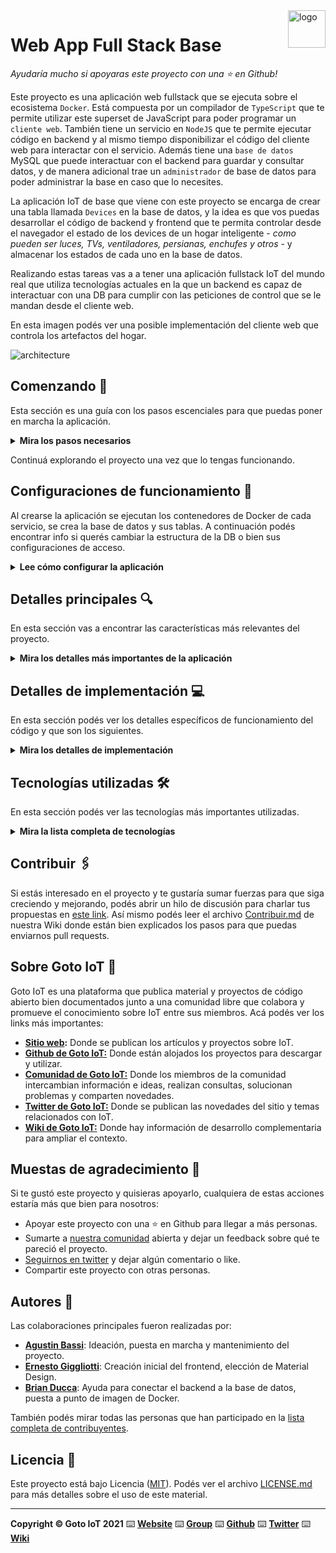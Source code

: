 <a href="https://www.gotoiot.com/">
    <img src="doc/gotoiot-logo.png" alt="logo" title="Goto IoT" align="right" width="60" height="60" />
</a>

Web App Full Stack Base
=======================

*Ayudaría mucho si apoyaras este proyecto con una ⭐ en Github!*

Este proyecto es una aplicación web fullstack que se ejecuta sobre el ecosistema `Docker`. Está compuesta por un compilador de `TypeScript` que te permite utilizar este superset de JavaScript para poder programar un `cliente web`. También tiene un servicio en `NodeJS` que te permite ejecutar código en backend y al mismo tiempo disponibilizar el código del cliente web para interactar con el servicio. Además tiene una `base de datos` MySQL que puede interactuar con el backend para guardar y consultar datos, y de manera adicional trae un `administrador` de base de datos para poder administrar la base en caso que lo necesites.

La aplicación IoT de base que viene con este proyecto se encarga de crear una tabla llamada `Devices` en la base de datos, y la idea es que vos puedas desarrollar el código de backend y frontend que te permita controlar desde el navegador el estado de los devices de un hogar inteligente - *como pueden ser luces, TVs, ventiladores, persianas, enchufes y otros* - y almacenar los estados de cada uno en la base de datos. 

Realizando estas tareas vas a a tener una aplicación fullstack IoT del mundo real que utiliza tecnologías actuales en la que un backend es capaz de interactuar con una DB para cumplir con las peticiones de control que se le mandan desde el cliente web.

En esta imagen podés ver una posible implementación del cliente web que controla los artefactos del hogar.

![architecture](doc/webapp-example-1.png)

## Comenzando 🚀

Esta sección es una guía con los pasos escenciales para que puedas poner en marcha la aplicación.

<details><summary><b>Mira los pasos necesarios</b></summary><br>

### Instalar las dependencias

Para correr este proyecto es necesario que instales `Docker` y `Docker Compose`. 

En [este artículo](https://www.gotoiot.com/pages/articles/docker_installation_linux/) publicado en nuestra web están los detalles para instalar Docker y Docker Compose en una máquina Linux. Si querés instalar ambas herramientas en una Raspberry Pi podés seguir [este artículo](https://www.gotoiot.com/pages/articles/rpi_docker_installation) de nuestra web que te muestra todos los pasos necesarios.

En caso que quieras instalar las herramientas en otra plataforma o tengas algún incoveniente, podes leer la documentación oficial de [Docker](https://docs.docker.com/get-docker/) y también la de [Docker Compose](https://docs.docker.com/compose/install/).

Continua con la descarga del código cuando tengas las dependencias instaladas y funcionando.

### Descargar el código

Para descargar el código, lo más conveniente es que realices un `fork` de este proyecto a tu cuenta personal haciendo click en [este link](https://github.com/gotoiot/app-fullstack-base/fork). Una vez que ya tengas el fork a tu cuenta, descargalo con este comando (acordate de poner tu usuario en el link):

```
git clone https://github.com/USER/app-fullstack-base.git
```

> En caso que no tengas una cuenta en Github podes clonar directamente este repo.

### Ejecutar la aplicación

Para ejecutar la aplicación tenes que correr el comando `docker-compose up` desde la raíz del proyecto. Este comando va a descargar las imágenes de Docker de node, de typescript, de la base datos y del admin de la DB, y luego ponerlas en funcionamiento. 

Para acceder al cliente web ingresa a a la URL [http://localhost:8000/](http://localhost:8000/) y para acceder al admin de la DB accedé a [localhost:8001/](http://localhost:8001/). 

Si pudiste acceder al cliente web y al administrador significa que la aplicación se encuentra corriendo bien. 

> Si te aparece un error la primera vez que corres la app, deteńe el proceso y volvé a iniciarla. Esto es debido a que el backend espera que la DB esté creada al iniciar, y en la primera ejecución puede no alcanzar a crearse. A partir de la segunda vez el problema queda solucionado.

</details>

Continuá explorando el proyecto una vez que lo tengas funcionando.

## Configuraciones de funcionamiento 🔩

Al crearse la aplicación se ejecutan los contenedores de Docker de cada servicio, se crea la base de datos y sus tablas. A continuación podés encontrar info si querés cambiar la estructura de la DB o bien sus configuraciones de acceso.

<details><summary><b>Lee cómo configurar la aplicación</b></summary><br>

### Configuración de la DB

Como ya comprobaste, para acceder PHPMyAdmin tenés que ingresar en la URL [localhost:8001/](http://localhost:8001/). En el login del administrador, el usuario para acceder a la db es `root` y contraseña es la variable `MYSQL_ROOT_PASSWORD` del archivo `docker-compose.yml`.

Para el caso del servicio de NodeJS que se comunica con la DB fijate que en el archivo `src/backend/mysql-connector.js` están los datos de acceso para ingresar a la base.

Si quisieras cambiar la contraseña, puertos, hostname u otras configuraciones de la DB deberías primero modificar el servicio de la DB en el archivo `docker-compose.yml` y luego actualizar las configuraciones para acceder desde PHPMyAdmin y el servicio de NodeJS.

### Estructura de la DB

Al iniciar el servicio de la base de datos, si esta no está creada toma el archivo que se encuentra en `db/dumps/smart_home.sql` para crear la base de datos automáticamente.

En ese archivo está la configuración de la tabla `Devices` y otras configuraciones más. Si quisieras cambiar algunas configuraciones deberías modificar este archivo y crear nuevamente la base de datos para que se tomen en cuenta los cambios.

Tené en cuenta que la base de datos se crea con permisos de superusuario por lo que no podrías borrar el directorio con tu usuario de sistema, para eso debés hacerlo con permisos de administrador. En ese caso podés ejecutar el comando `sudo rm -r db/data` para borrar el directorio completo.

</details>


## Detalles principales 🔍

En esta sección vas a encontrar las características más relevantes del proyecto.

<details><summary><b>Mira los detalles más importantes de la aplicación</b></summary><br>
<br>

### Arquitectura de la aplicación

Como ya pudiste ver, la aplicación se ejecuta sobre el ecosistema Docker, y en esta imagen podés ver el diagrama de arquitectura.

![architecture](doc/architecture.png)

### El cliente web

El cliente web es una Single Page Application que se comunica con el servicio en NodeJS mediante JSON a través de requests HTTP. Puede consultar el estado de dispositivos en la base de datos (por medio del servicio en NodeJS) y también cambiar el estado de los mismos. Los estilos del código están basados en **Material Design**.

### El servicio web

El servicio en **NodeJS** posee distintos endpoints para comunicarse con el cliente web mediante requests HTTP enviando **JSON** en cada transacción. Procesando estos requests es capaz de comunicarse con la base de datos para consultar y controlar el estado de los dispositivos, y devolverle una respuesta al cliente web también en formato JSON. Así mismo el servicio es capaz de servir el código del cliente web.

### La base de datos

La base de datos se comunica con el servicio de NodeJS y permite almacenar el estado de los dispositivos en la tabla **Devices**. Ejecuta un motor **MySQL versión 5.7** y permite que la comunicación con sus clientes pueda realizarse usando usuario y contraseña en texto plano. En versiones posteriores es necesario brindar claves de acceso, por este motivo la versión 5.7 es bastante utilizada para fases de desarrollo.

### El administrador de la DB

Para esta aplicación se usa **PHPMyAdmin**, que es un administrador de base de datos web muy utilizado y que podés utilizar en caso que quieras realizar operaciones con la base, como crear tablas, modificar columnas, hacer consultas y otras cosas más.

### El compilador de TypeScript

**TypeScript** es un lenguaje de programación libre y de código abierto desarrollado y mantenido por Microsoft. Es un superconjunto de JavaScript, que esencialmente añade tipos estáticos y objetos basados en clases. Para esta aplicación se usa un compilador de TypeScript basado en una imagen de [Harmish](https://hub.docker.com/r/harmish) en Dockerhub, y está configurado para monitorear en tiempo real los cambios que se realizan sobre el directorio **src/frontend/ts** y automáticamente generar código compilado a JavaScript en el directorio  **src/frontend/js**. Los mensajes del compilador aparecen automáticamente en la terminal al ejecutar el comando **docker-compose up**.

### Ejecución de servicios

Los servicios de la aplicación se ejecutan sobre **contenedores de Docker**, así se pueden desplegar de igual manera en diferentes plataformas. Los detalles sobre cómo funcionan los servicios los podés ver directamente en el archivo **docker-compose.yml**.

### Organización del proyecto

En la siguiente ilustración podés ver cómo está organizado el proyecto para que tengas en claro qué cosas hay en cada lugar.

```sh
├── db                          # directorio de la DB
│   ├── data                    # estructura y datos de la DB
│   └── dumps                   # directorio de estructuras de la DB
│       └── smart_home.sql      # estructura con la base de datos "smart_home"
├── doc                         # documentacion general del proyecto
└── src                         # directorio codigo fuente
│   ├── backend                 # directorio para el backend de la aplicacion
│   │   ├── index.js            # codigo principal del backend
│   │   ├── mysql-connector.js  # codigo de conexion a la base de datos
│   │   ├── package.json        # configuracion de proyecto NodeJS
│   │   └── package-lock.json   # configuracion de proyecto NodeJS
│   └── frontend                # directorio para el frontend de la aplicacion
│       ├── js                  # codigo javascript que se compila automáticamente
│       ├── static              # donde alojan archivos de estilos, imagenes, fuentes, etc.
│       ├── ts                  # donde se encuentra el codigo TypeScript a desarrollar
│       └── index.html          # archivo principal del cliente HTML
├── docker-compose.yml          # archivo donde se aloja la configuracion completa
├── README.md                   # este archivo
├── CHANGELOG.md                # archivo para guardar los cambios del proyecto
├── LICENSE.md                  # licencia del proyecto
```

> No olvides ir poniendo tus cambios en el archivo `CHANGELOG.md` a medida que avanzas en el proyecto.

</details>

## Detalles de implementación 💻

En esta sección podés ver los detalles específicos de funcionamiento del código y que son los siguientes.

<details><summary><b>Mira los detalles de implementación</b></summary><br>

### Agregar un dispositivo

Se puede agregar un dispositivo tanto desde el Frontend como del Backend.

**Usando el Frontend:**
1. Ingresar al sitio de la SPA.
2. Hacer clic en el botón "AGREGAR". Se abrirá una caja con un formulario.
3. Completar los datos del nuevo dispositivo: *ID*, *Nombre*, *Tipo de Dispositivo*, y *Descripción del Dispositivo*.
4. Hacer clic en "AGREGAR" de la caja de formulario.
5. Se recibe un mensaje de confirmación o de error.

**Nota:** En la versión actual, la ID debe seleccionarse manualmente. En caso de ya existir en la memoria del sistema, se presentará un mensaje de error.


**Usando el Backend:**
1. Se debe enviar un mensaje JSON en una solicitud HTTP con el método PUT a url/addDevice/
2. Se recibe un mensaje de confirmación o de error.

**Nota:** En la versión actual, la ID debe seleccionarse manualmente. En caso de ya existir en la memoria del sistema, se presentará un mensaje de error.

### Frontend

Al cargar la página por primera vez, se debe solicitar la lista actualizada de dispositivos haciendo clic en el botón **"Actualizar Lista"**. Para obtener los datos de esta lista, se hace una solicitud al backend con un GET al endpoint /devices/. Aquí se obtiene la lista de **todos** los dispositivos.

**Botones y funcionalidades:**
- **ACTUALIZAR LISTA:** Refresca la lista de dispositivos actualmente en el sistema. En esta lista puede verse el *Nombre*, *Descripción*, *Tipo (imagen)*, y *Estado del Dispositivo*. En esta lista también se pueden editar y eliminar dispositivos. Para obtener los datos de esta lista, se hace una solicitud al backend con un GET al endpoint /devices/.

- **AGREGAR:** Este botón abre una caja de un formulario para ingresar los datos de un nuevo dispositivo. El dispositivo que se inserta aquí es enviado al Backend en un JSON por medio de una solicitud POST al endpoint /addDevice/.

- **EDITAR:** Este botón abre una caja de un formulario de edición, dónde se pueden editar los valores de *Nombre*, *Descripción* y *Tipo*. Las ediciones son enviadas en un JSON al backend por medio de una solicitud PUT al endpoint /editdevice/.

- **ELIMINAR:** Este botón permite eliminar el dispositivo definitivamente. Luego de hacer clic, se abre un cuadro de confirmación y si se acepta, se elimina el dispositivo y se refresca la lista. El dispositivo también se elimina en el backend, por medio de un JSON que se envía por método DELETE al endpoint /deletedevice/.


**Otras funciones**
- Los cambios de estado ("State") en el Frontend también son enviados al Backend por medio de un JSON al endpoint /changestate/.
- La lista de dispositivos se actualiza automáticamente luego de realizar un cambio, o de agregar/eliminar un dispositivo.

### Backend

El backend en esta versión mantiene los datos en memoria y no utiliza una base de datos para su almacenamiento (*Próximo a implementar*). Sin embargo, puede cumplir con todas las tareas de agregar, modificar y eliminar dispositivos, así como interactuar con el estado del dispositivo desde el Frontend. Estas interacciones entre el Frontend y el Backend se realizan por medio de archivos JSON que se envían a través de solicitudes HTTP a la API (REST). También se permite en muchos casos interactuar directamente con el backend.

<details><summary><b>Ver los endpoints disponibles</b></summary><br>

1) Devolver la información de los dispositivos (/devices/).

```json
{
    "method": "get",
    "request_headers": "application/json",
    "request_body": "",
    "response_code": 200,
    "response_body": 
        [
            { "id": 1, "name": "Lámpara 1", "description": "Luz Living", "state": 1, "type": 0 },
            { "id": 2, "name": "Lámpara 2", "description": "Luz Cocina", "state": 0, "type": 0 },
            { "id": 3, "name": "Velador", "description": "Velador Living", "state": 1, "type": 0 }
        ]
}
```

2) Devolver la información de un dispositivo en particular.

**Endpoint:** /devices/

2.1) URL (/devices/:id)
    Se coloca en la URL la ID del dispositivo del cual se quiere obtener información. Por ejemplo: */devices/1* devolverá un JSON con la información del dispositivo 1:

```json
    [
        { "id": 1, "name": "Lámpara 1", "description": "Luz Living", "state": 1, "type": 0 }
    ]
```

2.2) El método preferido es con un JSON, que también es el que utiliza el Frontend:

```json
{
    "method": "get",
    "request_headers": "application/json",
    "request_body": {"id":1},
    "response_code": 200,
    "response_body": 
        [
            { "id": 1, "name": "Lámpara 1", "description": "Luz Living", "state": 1, "type": 0 },
        ]
}
``` 
En caso de enviar no enviar correctamente el ID de un dispositivo, por cualquiera de los dos métodos, se retorna un código de estado *400 - Bad Request*.


3) Cambiar el estado de un dispositivo en el Backend.
Se debe enviar el id del dispositivo a cambiar, se puede hacer tanto con un JSON como por la URL (/changestate/?id=&state=). Si se hace directamente en el backend, debe actualizarse el frontend por medio del botón. Si se hace por medio del frontend, entonces la actualización es inmediata.

**Endpoint:** /changestate/

```json
{
    "method": "get",
    "request_headers": "application/json",
    "request_body": {"id":1, "state":0},
    "response_code": 200,
    "response_body": 
        [
            { "id": 1, "name": "Lámpara 1", "description": "Luz Living", "state": 0, "type": 0 },
        ]
}
``` 
En caso de enviar no enviar correctamente el ID de un dispositivo, por cualquiera método, se retorna un código de estado *400 - Bad Request*.


4) Agregar un dispositivo.

Se deben enviar los datos (id, nombre, descripción, y tipo) del dispositivo a agregar (el estado es 0 por defecto). Se puede hacer solamente con un JSON. Si se hace directamente en el backend, debe actualizarse el frontend por medio del botón "Actualizar". Si se hace por medio del frontend, entonces la actualización es inmediata (en este caso se envía un JSON desde el Frontend).

La respuesta es la lista de los dispositivos actualizada.

**Endpoint:** /addDevice/

```json
{
    "method": "post",
    "request_headers": "application/json",
    "request_body": {"id":10, "name":"Ventilador", "description":"Ventilador del Cuarto", "state":0, "type":3},
    "response_code": 201,
    "response_body": 
        [
            { "id": 1, "name": "Lámpara 1", "description": "Luz Living", "state": 1, "type": 0 },
            { "id": 2, "name": "Lámpara 2", "description": "Luz Cocina", "state": 0, "type": 0 },
            { "id": 3, "name": "Velador", "description": "Velador Living", "state": 1, "type": 0 },
            {"id":10, "name":"Ventilador", "description":"Ventilador del Cuarto", "state":0, "type":3}
        ]
}
``` 
En caso de enviar una ID ya existente, se recibe un código de estado *406 - Not Acceptable*, y en caso de agregarse el dispositivo se recibe un estado *201 - Created*.


5) Editar un dispositivo.
Se deben enviar los datos (nombre, descripción, y tipo) del dispositivo a cambiar con su ID. Se puede hacer solamente con un JSON. Si se hace directamente en el backend, debe actualizarse el frontend por medio del botón "Actualizar". Si se hace por medio del frontend, entonces la actualización es inmediata (en este caso se envía un JSON desde el Frontend).

La respuesta es la lista de los dispositivos actualizada.

**Endpoint:** /editdevice/

```json
{
    "method": "put",
    "request_headers": "application/json",
    "request_body": {"id":2, "name":"Lámpara 2", "description":"Luz Cuarto", "type":0},
    "response_code": 200,
    "response_body": 
        [
            { "id": 1, "name": "Lámpara 1", "description": "Luz Living", "state": 1, "type": 0 },
            { "id": 2, "name": "Lámpara 2", "description": "Luz Cuarto", "state": 0, "type": 0 },
            { "id": 3, "name": "Velador", "description": "Velador Living", "state": 1, "type": 0 },
            {"id":10, "name":"Ventilador", "description":"Ventilador del Cuarto", "state":0, "type":3}
        ]
}
``` 
En caso de enviar no enviar correctamente el ID de un dispositivo, por cualquiera método, se retorna un código de estado *400 - Bad Request*.
Solo se actualizan los valores que sean diferentes a los que ya se encuentran en el Backend. En caso de que no haya cambios, se registra en un mensaje en la consola.


6) Eliminar un dispositivo.
Se debe enviar el ID del dispositivo a eliminar. Se puede hacer solamente con un JSON. Si se hace directamente en el backend, debe actualizarse el frontend por medio del botón "Actualizar". Si se hace por medio del frontend, entonces la actualización es inmediata (en este caso se envía un JSON desde el Frontend).

La respuesta es la lista de los dispositivos actualizada.

**Endpoint:** /deletedevice/

```json
{
    "method": "delete",
    "request_headers": "application/json",
    "request_body": {"id":2},
    "response_code": 200,
    "response_body": 
        [
            { "id": 1, "name": "Lámpara 1", "description": "Luz Living", "state": 1, "type": 0 },
            { "id": 3, "name": "Velador", "description": "Velador Living", "state": 1, "type": 0 },
            {"id":10, "name":"Ventilador", "description":"Ventilador del Cuarto", "state":0, "type":3}
        ]
}
``` 
En caso de enviar no enviar correctamente el ID de un dispositivo, por cualquiera método, se retorna un código de estado *400 - Bad Request*. En caso de enviar una ID que no existe, se recibe un código de estado *406 - Not Acceptable*.


7) Editar configuraciones avanzadas (*No implementado*).
*Por implementar: agregar campos adicionales al estado para los dispositivos que lo permitan (ej. temperatura e intensidad(?) para aire acondicionado, atenuación y color para luces, porcentaje de apertura/cierra en ventanas, etc.). Estas configuraciones avanzadas pueden ser ajustadas en el frontend y enviadas al backend, o directamente ajustadas en el backend*

</details>

</details>


## Tecnologías utilizadas 🛠️

En esta sección podés ver las tecnologías más importantes utilizadas.

<details><summary><b>Mira la lista completa de tecnologías</b></summary><br>

* [Docker](https://www.docker.com/) - Ecosistema que permite la ejecución de contenedores de software.
* [Docker Compose](https://docs.docker.com/compose/) - Herramienta que permite administrar múltiples contenedores de Docker.
* [Node JS](https://nodejs.org/es/) - Motor de ejecución de código JavaScript en backend.
* [MySQL](https://www.mysql.com/) - Base de datos para consultar y almacenar datos.
* [PHPMyAdmin](https://www.phpmyadmin.net/) - Administrador web de base de datos.
* [Material Design](https://material.io/design) - Bibliotecas de estilo responsive para aplicaciones web.
* [TypeScript](https://www.typescriptlang.org/) - Superset de JavaScript tipado y con clases.

</details>

## Contribuir 🖇️

Si estás interesado en el proyecto y te gustaría sumar fuerzas para que siga creciendo y mejorando, podés abrir un hilo de discusión para charlar tus propuestas en [este link](https://github.com/gotoiot/app-fullstack-base/issues/new). Así mismo podés leer el archivo [Contribuir.md](https://github.com/gotoiot/gotoiot-doc/wiki/Contribuir) de nuestra Wiki donde están bien explicados los pasos para que puedas enviarnos pull requests.

## Sobre Goto IoT 📖

Goto IoT es una plataforma que publica material y proyectos de código abierto bien documentados junto a una comunidad libre que colabora y promueve el conocimiento sobre IoT entre sus miembros. Acá podés ver los links más importantes:

* **[Sitio web](https://www.gotoiot.com/):** Donde se publican los artículos y proyectos sobre IoT. 
* **[Github de Goto IoT:](https://github.com/gotoiot)** Donde están alojados los proyectos para descargar y utilizar. 
* **[Comunidad de Goto IoT:](https://groups.google.com/g/gotoiot)** Donde los miembros de la comunidad intercambian información e ideas, realizan consultas, solucionan problemas y comparten novedades.
* **[Twitter de Goto IoT:](https://twitter.com/gotoiot)** Donde se publican las novedades del sitio y temas relacionados con IoT.
* **[Wiki de Goto IoT:](https://github.com/gotoiot/doc/wiki)** Donde hay información de desarrollo complementaria para ampliar el contexto.

## Muestas de agradecimiento 🎁

Si te gustó este proyecto y quisieras apoyarlo, cualquiera de estas acciones estaría más que bien para nosotros:

* Apoyar este proyecto con una ⭐ en Github para llegar a más personas.
* Sumarte a [nuestra comunidad](https://groups.google.com/g/gotoiot) abierta y dejar un feedback sobre qué te pareció el proyecto.
* [Seguirnos en twitter](https://github.com/gotoiot/doc/wiki) y dejar algún comentario o like.
* Compartir este proyecto con otras personas.

## Autores 👥

Las colaboraciones principales fueron realizadas por:

* **[Agustin Bassi](https://github.com/agustinBassi)**: Ideación, puesta en marcha y mantenimiento del proyecto.
* **[Ernesto Giggliotti](https://github.com/ernesto-g)**: Creación inicial del frontend, elección de Material Design.
* **[Brian Ducca](https://github.com/brianducca)**: Ayuda para conectar el backend a la base de datos, puesta a punto de imagen de Docker.

También podés mirar todas las personas que han participado en la [lista completa de contribuyentes](https://github.com/###/contributors).

## Licencia 📄

Este proyecto está bajo Licencia ([MIT](https://choosealicense.com/licenses/mit/)). Podés ver el archivo [LICENSE.md](LICENSE.md) para más detalles sobre el uso de este material.

---

**Copyright © Goto IoT 2021** ⌨️ [**Website**](https://www.gotoiot.com) ⌨️ [**Group**](https://groups.google.com/g/gotoiot) ⌨️ [**Github**](https://www.github.com/gotoiot) ⌨️ [**Twitter**](https://www.twitter.com/gotoiot) ⌨️ [**Wiki**](https://github.com/gotoiot/doc/wiki)
